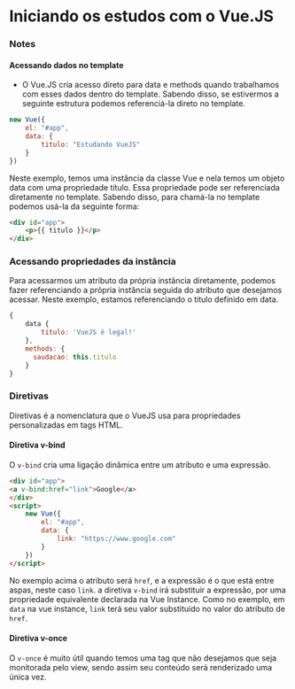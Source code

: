 ﻿# Iniciando os estudos com o Vue.JS


### Notes


#### Acessando dados no template


- O Vue.JS cria acesso direto para data e methods quando trabalhamos com esses dados dentro do template. Sabendo disso, se estivermos a seguinte estrutura podemos referenciá-la direto no template.
```javascript
new Vue({
    el: "#app",
    data: {
        titulo: "Estudando VueJS"
    }
})
```

Neste exemplo, temos uma instância da classe Vue e nela temos um objeto data com uma propriedade título. Essa propriedade pode ser referenciada diretamente no template. Sabendo disso, para chamá-la no template podemos usá-la da seguinte forma:

```html
<div id="app">
    <p>{{ titulo }}</p>
</div>
```

### Acessando propriedades da instância

Para acessarmos um atributo da própria instância diretamente, podemos fazer referenciando a própria instância seguida do atributo que desejamos acessar. Neste exemplo, estamos referenciando o titulo definido em data.

```javascript
{
    data {
        titulo: 'VueJS é legal!'
    },
    methods: {
      saudacao: this.titulo
    }
}
```

### Diretivas
Diretivas é a nomenclatura que o VueJS usa para propriedades personalizadas em tags HTML.

#### Diretiva v-bind
O `v-bind` cria uma ligação dinâmica entre um atributo e uma expressão. 

```html
<div id="app">
<a v-bind:href="link">Google</a>
</div>
<script>
    new Vue({
        el: "#app",
        data: {
            link: "https://www.google.com"
        }
    })
</script>
```
No exemplo acima o atributo será `href`, e a expressão é o que está entre aspas, neste caso `link`. a diretiva `v-bind` irá substituir a expressão, por uma propriedade equivalente declarada na Vue Instance. Como no exemplo, em `data` na vue instance, `link` terá seu valor substituído no valor do atributo de `href`.


#### Diretiva v-once
O `v-once` é muito útil quando temos uma tag que não desejamos que seja monitorada pelo view, sendo assim seu conteúdo será renderizado uma única vez.